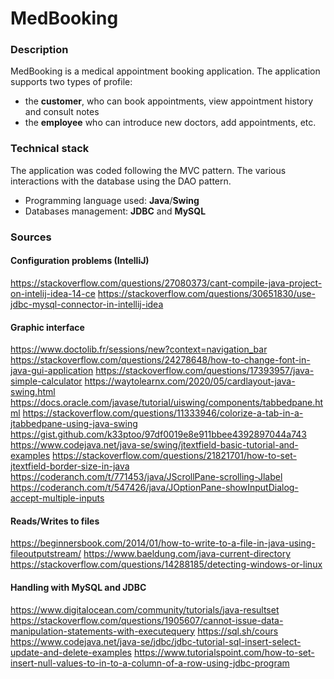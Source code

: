 # MedBooking
### Description
MedBooking is a medical appointment booking application. The application supports two types of profile:
* the **customer**, who can book appointments, view appointment history and consult notes
* the **employee** who can introduce new doctors, add appointments, etc.

### Technical stack
The application was coded following the MVC pattern. The various interactions with the database 
using the DAO pattern.
* Programming language used: **Java**/**Swing**
* Databases management: **JDBC** and **MySQL**

### Sources
#### Configuration problems (IntelliJ)
https://stackoverflow.com/questions/27080373/cant-compile-java-project-on-intelij-idea-14-ce
https://stackoverflow.com/questions/30651830/use-jdbc-mysql-connector-in-intellij-idea

#### Graphic interface
https://www.doctolib.fr/sessions/new?context=navigation_bar
https://stackoverflow.com/questions/24278648/how-to-change-font-in-java-gui-application
https://stackoverflow.com/questions/17393957/java-simple-calculator
https://waytolearnx.com/2020/05/cardlayout-java-swing.html
https://docs.oracle.com/javase/tutorial/uiswing/components/tabbedpane.html
https://stackoverflow.com/questions/11333946/colorize-a-tab-in-a-jtabbedpane-using-java-swing
https://gist.github.com/k33ptoo/97df0019e8e911bbee4392897044a743
https://www.codejava.net/java-se/swing/jtextfield-basic-tutorial-and-examples
https://stackoverflow.com/questions/21821701/how-to-set-jtextfield-border-size-in-java
https://coderanch.com/t/771453/java/JScrollPane-scrolling-Jlabel
https://coderanch.com/t/547426/java/JOptionPane-showInputDialog-accept-multiple-inputs

#### Reads/Writes to files
https://beginnersbook.com/2014/01/how-to-write-to-a-file-in-java-using-fileoutputstream/
https://www.baeldung.com/java-current-directory
https://stackoverflow.com/questions/14288185/detecting-windows-or-linux

#### Handling with MySQL and JDBC
https://www.digitalocean.com/community/tutorials/java-resultset
https://stackoverflow.com/questions/1905607/cannot-issue-data-manipulation-statements-with-executequery
https://sql.sh/cours
https://www.codejava.net/java-se/jdbc/jdbc-tutorial-sql-insert-select-update-and-delete-examples
https://www.tutorialspoint.com/how-to-set-insert-null-values-to-in-to-a-column-of-a-row-using-jdbc-program